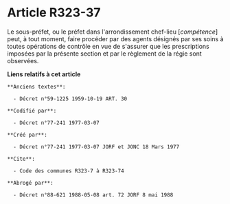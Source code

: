 # Article R323-37

Le sous-préfet, ou le préfet dans l'arrondissement chef-lieu [*compétence*] peut, à tout moment, faire procéder par des
agents désignés par ses soins à toutes opérations de contrôle en vue de s'assurer que les prescriptions imposées par la
présente section et par le règlement de la régie sont observées.

**Liens relatifs à cet article**

	**Anciens textes**:

	  - Décret n°59-1225 1959-10-19 ART. 30

	**Codifié par**:

	  - Décret n°77-241 1977-03-07

	**Créé par**:

	  - Décret n°77-241 1977-03-07 JORF et JONC 18 Mars 1977

	**Cite**:

	  - Code des communes R323-7 à R323-74

	**Abrogé par**:

	  - Décret n°88-621 1988-05-08 art. 72 JORF 8 mai 1988
